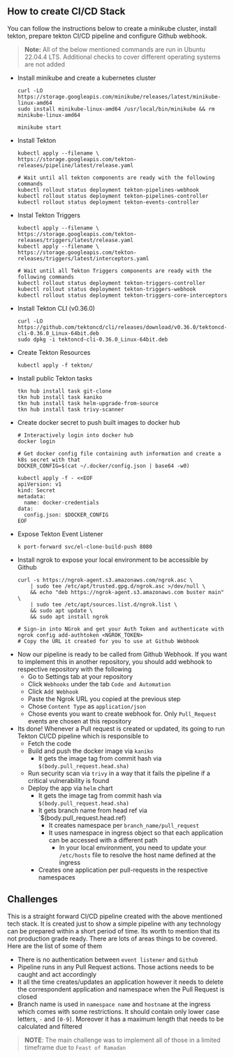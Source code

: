 ## How to create CI/CD Stack
You can follow the instructions below to create a minikube cluster, install tekton, prepare tekton CI/CD pipeline and configure Github webhook.
> **Note:**  All of the below mentioned commands are run in Ubuntu 22.04.4 LTS. Additional checks to cover different operating systems are not added
- Install minikube and create a kubernetes cluster
	```
	curl -LO https://storage.googleapis.com/minikube/releases/latest/minikube-linux-amd64
	sudo install minikube-linux-amd64 /usr/local/bin/minikube && rm minikube-linux-amd64
	
    minikube start
	```
- Install Tekton
	```
	kubectl apply --filename \
	https://storage.googleapis.com/tekton-releases/pipeline/latest/release.yaml
    
    # Wait until all tekton components are ready with the following commands
    kubectl rollout status deployment tekton-pipelines-webhook
	kubectl rollout status deployment tekton-pipelines-controller
	kubectl rollout status deployment tekton-events-controller
	```
- Instal Tekton Triggers
	```
	kubectl apply --filename \
	https://storage.googleapis.com/tekton-releases/triggers/latest/release.yaml
	kubectl apply --filename \
	https://storage.googleapis.com/tekton-releases/triggers/latest/interceptors.yaml

	# Wait until all Tekton Triggers components are ready with the following commands
	kubectl rollout status deployment tekton-triggers-controller
	kubectl rollout status deployment tekton-triggers-webhook   
	kubectl rollout status deployment tekton-triggers-core-interceptors
	```
- Install Tekton CLI  (v0.36.0)
	```
	curl -LO https://github.com/tektoncd/cli/releases/download/v0.36.0/tektoncd-cli-0.36.0_Linux-64bit.deb
	sudo dpkg -i tektoncd-cli-0.36.0_Linux-64bit.deb 
	```
- Create Tekton Resources
	```
	kubectl apply -f tekton/
	```
- Install public Tekton tasks
	```
	tkn hub install task git-clone
	tkn hub install task kaniko
	tkn hub install task helm-upgrade-from-source
	tkn hub install task trivy-scanner
	```
- Create docker secret to push built images to docker hub
	```
	# Interactively login into docker hub
	docker login

	# Get docker config file containing auth information and create a k8s secret with that
	DOCKER_CONFIG=$(cat ~/.docker/config.json | base64 -w0)

	kubectl apply -f - <<EOF  
	apiVersion: v1                                                                  
	kind: Secret
	metadata:
	  name: docker-credentials
	data:
	  config.json: $DOCKER_CONFIG
	EOF
	```
- Expose Tekton Event Listener
	```
	k port-forward svc/el-clone-build-push 8080
	```
- Install ngrok to expose your local environment to be accessible by Github
	```
	curl -s https://ngrok-agent.s3.amazonaws.com/ngrok.asc \
		| sudo tee /etc/apt/trusted.gpg.d/ngrok.asc >/dev/null \
		&& echo "deb https://ngrok-agent.s3.amazonaws.com buster main" \
		| sudo tee /etc/apt/sources.list.d/ngrok.list \
		&& sudo apt update \
		&& sudo apt install ngrok
	
	# Sign-in into NGrok and get your Auth Token and authenticate with
	ngrok config add-authtoken <NGROK_TOKEN>
    # Copy the URL it created for you to use at Github Webhook
	```
- Now our pipeline is ready to be called from Github Webhook. If you want to implement this in another repository, you should add webhook to respective repository with the following
	- Go to Settings tab at your repository
	- Click `Webhooks` under the tab `Code and Automation`
	- Click  `Add Webhook`
	- Paste the Ngrok URL you copied at the previous step
	- Chose `Content Type` as `application/json`
	- Chose events you want to create webhook  for. Only `Pull_Request` events are chosen at this repository
- Its done! Whenever a Pull request is created or updated, its going to run Tekton CI/CD pipeline which is responsible to
	- Fetch the code
	- Build and push the docker image via `kaniko`
		- It gets the image tag from commit hash via `$(body.pull_request.head.sha)`
	- Run security scan via `trivy` in a way that it fails the pipeline if a critical vulnerability is found
	- Deploy the app via `helm` chart
		- It gets the image tag from commit hash via `$(body.pull_request.head.sha)`
		- It gets branch name from head ref via `$(body.pull_request.head.ref)
			- It creates namespace per `branch_name/pull_request`
			- It uses namespace in ingress object so that each application can be accessed with a different path
				- In your local environment, you need to update your `/etc/hosts` file to resolve the host name defined at the ingress
		- Creates one application per pull-requests in the respective namespaces

## Challenges
This is a straight forward CI/CD pipeline created with the above mentioned tech stack. It is created just to show a simple pipeline with any technology can be prepared within a short period of time. Its worth to mention that its not production grade ready. There are lots of areas things to be covered. Here are the list of some of them
- There is no authentication between `event listener` and `Github`
- Pipeline runs in any Pull Request actions. Those actions needs to be caught and act accordingly
- It all the time creates/updates an application however it needs to delete the correspondent application and namespace when the Pull Request is closed 
- Branch name is used in `namespace name` and `hostname` at the ingress which comes with some restrictions. It should contain only lower case letters, `-` and `[0-9]`. Moreover it has a maximum length that needs to be calculated and filtered

>**NOTE**: The main challenge was to implement all of those in a limited timeframe due to `Feast of Ramadan`
 